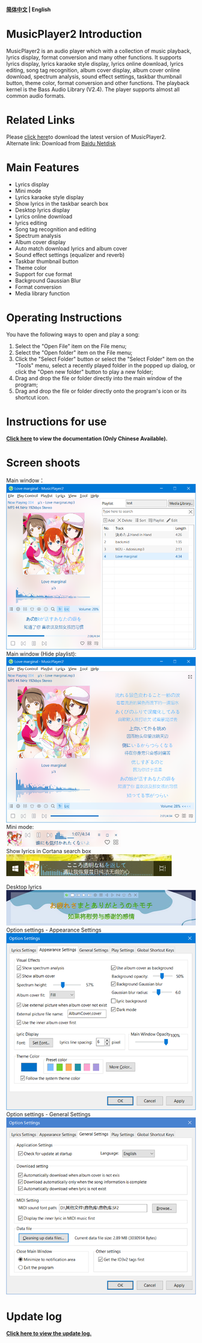 **[简体中文](https://github.com/zhongyang219/MusicPlayer2/blob/master/README.md) | English**<br>
# MusicPlayer2 Introduction
MusicPlayer2 is an audio player which with a collection of music playback, lyrics display, format conversion and many other functions. It supports lyrics display, lyrics karaoke style display, lyrics online download, lyrics editing, song tag recognition, album cover display, album cover online download, spectrum analysis, sound effect settings, taskbar thumbnail button, theme color, format conversion and other functions. The playback kernel is the Bass Audio Library (V2.4). The player supports almost all common audio formats. <br>
# Related Links<br>
Please [click here](https://github.com/zhongyang219/MusicPlayer2/releases)to download the latest version of MusicPlayer2.<br>
Alternate link: Download from [Baidu Netdisk](https://pan.baidu.com/s/1i5QNwFF)<br>
# Main Features
* Lyrics display
* Mini mode
* Lyrics karaoke style display
* Show lyrics in the taskbar search box
* Desktop lyrics display
* Lyrics online download
* lyrics editing
* Song tag recognition and editing
* Spectrum analysis
* Album cover display
* Auto match download lyrics and album cover
* Sound effect settings (equalizer and reverb)
* Taskbar thumbnail button
* Theme color
* Support for cue format
* Background Gaussian Blur
* Format conversion
* Media library function
# Operating Instructions
You have the following ways to open and play a song:<br>
1. Select the "Open File" item on the File menu;<br>
2. Select the "Open folder" item on the File menu;<br>
3. Click the "Select Folder" button or select the "Select Folder" item on the "Tools" menu, select a recently played folder in the popped up dialog, or click the "Open new folder" button to play a new folder;<br>
4. Drag and drop the file or folder directly into the main window of the program;<br>
5. Drag and drop the file or folder directly onto the program's icon or its shortcut icon.<br>

# Instructions for use

**[Click here](https://github.com/zhongyang219/MusicPlayer2/wiki) to view the documentation (Only Chinese Available).**

# Screen shoots

Main window：<br>
<img src="Screenshots/en_us/Main_window.png" style="zoom:80%;" /><br>
Main window (Hide playlist):<br>
<img src="Screenshots/en_us/Main_window2.png" style="zoom:80%;" /><br>
Mini mode:<br>
<img src="Screenshots/Mini_mode.png" style="zoom:80%;" /><br>
Show lyrics in Cortana search box<br>
<img src="Screenshots/Cortana_lyric.png" style="zoom:80%;" /><br>
<br>Desktop lyrics<br>
<img src="Screenshots/desktop_lyric.jpg" style="zoom:80%;" /><br>
Option settings - Appearance Settings<br>
<img src="Screenshots/en_us/options.png" style="zoom:80%;" /><br>
Option settings - General Settings<br>
<img src="Screenshots/en_us/options2.png" style="zoom:80%;" /><br>
# Update log
**[Click here to view the update log.](https://github.com/zhongyang219/MusicPlayer2/blob/master/Documents/update_log_en-us.md)**